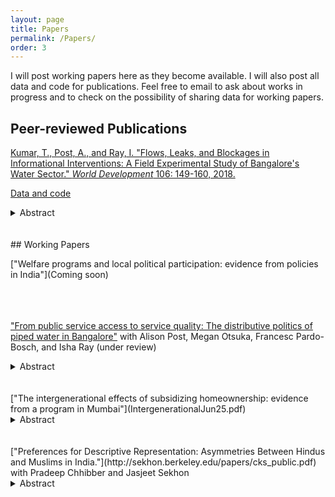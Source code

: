 ```yaml
---
layout: page
title: Papers
permalink: /Papers/
order: 3
---
```


I will post working papers here as they become available. I will also post all data and code for publications. Feel free to email to ask about works in progress and to check on the possibility of sharing data for working papers. 

## Peer-reviewed Publications
 
[Kumar, T., Post, A., and Ray, I. "Flows, Leaks, and Blockages in Informational Interventions: A Field Experimental Study of Bangalore's Water Sector." *World Development* 106: 149-160, 2018.](https://docs.google.com/viewer?a=v&pid=sites&srcid=ZGVmYXVsdGRvbWFpbnxhbGlzb25lcG9zdHxneDo2MjRlMWRiZDNlYzJlNWRl) 

[Data and code](https://dataverse.harvard.edu/dataset.xhtml?persistentId=doi:10.7910/DVN/ZMYDWN)
<details>
  <summary>Abstract</summary>
Under what circumstances might providing citizens with information compensate for unreliable public services? We present a field-experimental evaluation of a program that provided households in Bangalore with advance notification of intermittently provided piped water. The implementers expected that increasing service predictability would reduce wait times for water, reduce costs related to waiting, and improve citizen-state relationships. As many citizens did not receive accurate information, our study detected no impacts on household wait times for water or state-citizen relations. Nonetheless, our study suggests that notifications about water timing reduced stress, especially among low income populations. These findings indicate that greater attention should be paid to both psychological outcomes and the information production and dissemination chain in information interventions. We introduce a causal framework for analyzing “information pipelines” to enable such efforts.
</details> 
 <br/><br/>    
## Working Papers

["Welfare programs and local political participation: evidence from policies in India"](Coming soon)
 
 <br/><br/>   
["From public service access to service quality: The distributive politics of piped water in Bangalore"](https://watson.brown.edu/southasia/files/southasia/imce/events/Spring2018/Postetal.intermittency4.20.pdf) with Alison Post, Megan Otsuka, Francesc Pardo-Bosch, and Isha Ray (under review)
<details>
  <summary>Abstract</summary>
Infrastructure services such as water, electricity, and mass transit are central to urban livelihoods. While the political economy literature on local public goods provision has examined patterns of expenditure on and access to infrastructure, variation in service quality for those receiving networked services has received far less attention. In this paper, we examine the distribution of service intermittency, which detracts from service quality and imposes significant welfare costs. We disaggregate intermittency into four dimensions: predictability, frequency, duration, and throughput. We extend arguments from the distributive politics literature to predict the allocation of burdens associated with intermittency among households; we show that this literature has paid insufficient attention to how network structures affect the ability of state or city officials to differentially channel service flows. We illustrate the importance of different dimensions of intermittency and network structure through an analysis of the political geography of piped water supply in Bangalore, India. We find that variation occurs at the “valve area” level, or the smallest units at which water pressure can be distributed, and not at the household-level. Households in low-income valve areas receive more frequent and regular service than those in more affluent ones, contrary to predictions from the distributive politics literature. Our work suggests that the distributive politics of network access differ significantly from those affecting water flows within the network.
</details>  
<br/><br/>   
["The intergenerational effects of subsidizing homeownership: evidence from a program in Mumbai"](IntergenerationalJun25.pdf)
<details>
  <summary>Abstract</summary>
 Are there intergenerational effects of subsidizing homeownership? This wealth transfer to beneficiaries is implemented in many forms across the globe, including mortgage and home-price subsidies. This study uses a natural experiment in the form of a housing lottery in Mumbai and finds that three to five years after implementation, beneficiaries have higher levels of educational attainment than non-beneficiaries, with effects concentrated among school-age youth. Contrary to expectations that unearned income might decrease labor supply, the intervention increases rates of employment, particularly full-time employment among youth. Effects are accompanied by changes in winners' attitudes. They also occur in spite of the fact that winners tend to live in neighborhoods with poorer school quality and lower rates of literacy and employment than non-winners. The paper is among the first to analyze the household-level effects of a widespread policy and presents findings that differ significantly from other studies of wealth shocks.   </details>  
 <br/><br/>  
 ["Preferences for Descriptive Representation: Asymmetries Between Hindus and Muslims in India."](http://sekhon.berkeley.edu/papers/cks_public.pdf) with Pradeep Chhibber and Jasjeet Sekhon
<details>
  <summary>Abstract</summary>
Do minorities have a preference for descriptive representation? We address this question in India, a deeply religious society that has experienced extensive conflict between its Hindu majority and Muslim minority populations. Existing studies of preferences in such settings tend to attribute vote choice to strategic behavior by voters and parties. But because an election is a strategic context, voting outcomes usually reveal not the ideal preferences of voters, but rather their preferences mediated through a political and institutional context. Our research instead seeks to reveal ideal preferences through multiple experiments in diverse strategic settings in India. We find that within and across state lines, Muslims express a preference for co-religious candidates, but Hindus do not. Our findings support the idea that minorities may have a preference for descriptive representation even when it is not strategic to vote for coethnic or co-religious candidates.</details>  
 <br/><br/>  
  





